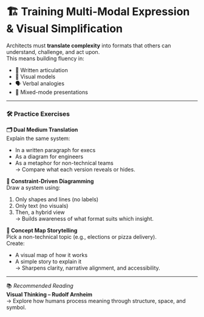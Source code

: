 # 🏗️ Training Multi-Modal Expression & Visual Simplification

<!-- 
Introduce this as the applied muscle of communication. 
It’s not enough to know a system—you must be able to make others *see* it. 
This is about shifting modes to shift minds. 
-->

Architects must **translate complexity** into formats that others can understand, challenge, and act upon.  
This means building fluency in:

- 📄 Written articulation  
- 🧮 Visual models  
- 🗣️ Verbal analogies  
- 🎨 Mixed-mode presentations  

---

### 🛠️ Practice Exercises

**🗂️ Dual Medium Translation**  
Explain the same system:
- In a written paragraph for execs
- As a diagram for engineers
- As a metaphor for non-technical teams  
→ Compare what each version reveals or hides.

**🔲 Constraint-Driven Diagramming**  
Draw a system using:
1. Only shapes and lines (no labels)
2. Only text (no visuals)
3. Then, a hybrid view  
→ Builds awareness of what format suits which insight.

**🧵 Concept Map Storytelling**  
Pick a non-technical topic (e.g., elections or pizza delivery).  
Create:
- A visual map of how it works  
- A simple story to explain it  
→ Sharpens clarity, narrative alignment, and accessibility.

---

📚 *Recommended Reading*  
**Visual Thinking – Rudolf Arnheim**  
→ Explore how humans process meaning through structure, space, and symbol.  
<!-- 
Optional talking point: Visuals don’t just help *others* understand—they help *you* think more clearly. 
-->

<!-- 
Wrap up: This skill is about empathy. You’re not designing *for* yourself—you’re designing *through* others. 
Next up: Adaptive foresight and scenario thinking—shaping architecture for what’s next, not just what’s now.
-->
